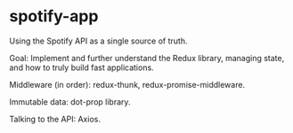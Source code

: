 # spotify-app

Using the Spotify API as a single source of truth. 

Goal: Implement and further understand the Redux library, managing state, and how to truly build fast applications. 

Middleware (in order): redux-thunk, redux-promise-middleware.

Immutable data: dot-prop library.

Talking to the API: Axios.

